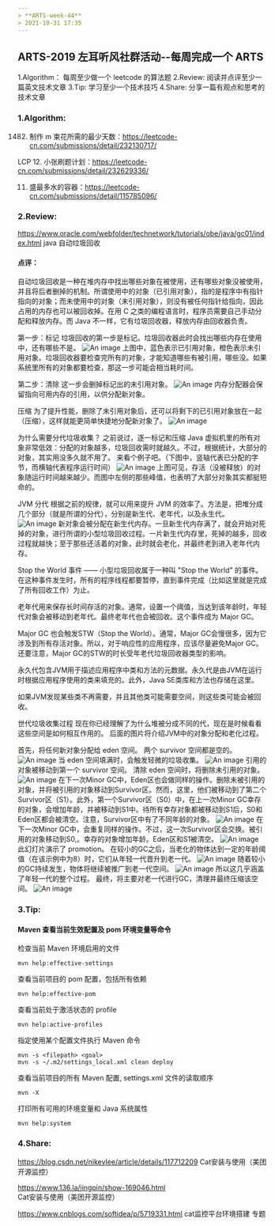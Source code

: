 ```yaml
---
> **ARTS-week-44**
> 2021-10-31 17:35
---
```



## ARTS-2019 左耳听风社群活动--每周完成一个 ARTS
1.Algorithm： 每周至少做一个 leetcode 的算法题
2.Review: 阅读并点评至少一篇英文技术文章
3.Tip: 学习至少一个技术技巧
4.Share: 分享一篇有观点和思考的技术文章

### 1.Algorithm:

1482. 制作 m 束花所需的最少天数：https://leetcode-cn.com/submissions/detail/232130717/

LCP 12. 小张刷题计划：https://leetcode-cn.com/submissions/detail/232629336/

11. 盛最多水的容器：https://leetcode-cn.com/submissions/detail/115785096/

### 2.Review:

https://www.oracle.com/webfolder/technetwork/tutorials/obe/java/gc01/index.html
java 自动垃圾回收

#### 点评：

自动垃圾回收是一种在堆内存中找出哪些对象在被使用，还有哪些对象没被使用，并且将后者删掉的机制。所谓使用中的对象（已引用对象），指的是程序中有指针指向的对象；而未使用中的对象（未引用对象），则没有被任何指针给指向，因此占用的内存也可以被回收掉。在用 C 之类的编程语言时，程序员需要自己手动分配和释放内存。而 Java 不一样，它有垃圾回收器，释放内存由回收器负责。

第一步：标记
垃圾回收的第一步是标记。垃圾回收器此时会找出哪些内存在使用中，还有哪些不是。
![An image](./images/ARTS-week-44-1.png)
上图中，蓝色表示已引用对象，橙色表示未引用对象。垃圾回收器要检查完所有的对象，才能知道哪些有被引用，哪些没。如果系统里所有的对象都要检查，那这一步可能会相当耗时间。

第二步：清除
这一步会删掉标记出的未引用对象。
![An image](./images/ARTS-week-44-2.png)
内存分配器会保留指向可用内存的引用，以供分配新对象。

压缩
为了提升性能，删除了未引用对象后，还可以将剩下的已引用对象放在一起（压缩），这样就能更简单快捷地分配新对象了。
![An image](./images/ARTS-week-44-3.png)

为什么需要分代垃圾收集？
之前说过，逐一标记和压缩 Java 虚拟机里的所有对象非常低效：分配的对象越多，垃圾回收需时就越久。不过，根据统计，大部分的对象，其实用没多久就不用了。
来看个例子吧。（下图中，竖轴代表已分配的字节，而横轴代表程序运行时间）
![An image](./images/ARTS-week-44-4.png)
上图可见，存活（没被释放）的对象随运行时间越来越少。而图中左侧的那些峰值，也表明了大部分对象其实都挺短命的。

JVM 分代
根据之前的规律，就可以用来提升 JVM 的效率了。方法是，把堆分成几个部分（就是所谓的分代），分别是新生代、老年代，以及永生代。
![An image](./images/ARTS-week-44-5.png)
新对象会被分配在新生代内存。一旦新生代内存满了，就会开始对死掉的对象，进行所谓的小型垃圾回收过程。一片新生代内存里，死掉的越多，回收过程就越快；至于那些还活着的对象，此时就会老化，并最终老到进入老年代内存。

Stop the World 事件 —— 小型垃圾回收属于一种叫 "Stop the World" 的事件。在这种事件发生时，所有的程序线程都要暂停，直到事件完成（比如这里就是完成了所有回收工作）为止。

老年代用来保存长时间存活的对象。通常，设置一个阈值，当达到该年龄时，年轻代对象会被移动到老年代。最终老年代也会被回收。这个事件成为 Major GC。

Major GC 也会触发STW（Stop the World）。通常，Major GC会慢很多，因为它涉及到所有存活对象。所以，对于响应性的应用程序，应该尽量避免Major GC。还要注意，Major GC的STW的时长受年老代垃圾回收器类型的影响。

永久代包含JVM用于描述应用程序中类和方法的元数据。永久代是由JVM在运行时根据应用程序使用的类来填充的。此外，Java SE类库和方法也存储在这里。

如果JVM发现某些类不再需要，并且其他类可能需要空间，则这些类可能会被回收。

世代垃圾收集过程
现在你已经理解了为什么堆被分成不同的代，现在是时候看看这些空间是如何相互作用的。 后面的图片将介绍JVM中的对象分配和老化过程。

首先，将任何新对象分配给 eden 空间。 两个 survivor 空间都是空的。
![An image](./images/ARTS-week-44-6.png)
当 eden 空间填满时，会触发轻微的垃圾收集。
![An image](./images/ARTS-week-44-7.png)
引用的对象被移动到第一个 survivor 空间。 清除 eden 空间时，将删除未引用的对象。
![An image](./images/ARTS-week-44-8.png)
在下一次Minor GC中，Eden区也会做同样的操作。删除未被引用的对象，并将被引用的对象移动到Survivor区。然而，这里，他们被移动到了第二个Survivor区（S1）。此外，第一个Survivor区（S0）中，在上一次Minor GC幸存的对象，会增加年龄，并被移动到S1中。待所有幸存对象都被移动到S1后，S0和Eden区都会被清空。注意，Survivor区中有了不同年龄的对象。
![An image](./images/ARTS-week-44-9.png)
在下一次Minor GC中，会重复同样的操作。不过，这一次Survivor区会交换。被引用的对象移动到S0,。幸存的对象增加年龄。Eden区和S1被清空。
![An image](./images/ARTS-week-44-10.png)
此幻灯片演示了 promotion。 在较小的GC之后，当老化的物体达到一定的年龄阈值（在该示例中为8）时，它们从年轻一代晋升到老一代。
![An image](./images/ARTS-week-44-11.png)
随着较小的GC持续发生，物体将继续被推广到老一代空间。
![An image](./images/ARTS-week-44-12.png)
所以这几乎涵盖了年轻一代的整个过程。 最终，将主要对老一代进行GC，清理并最终压缩该空间。
![An image](./images/ARTS-week-44-13.png)

### 3.Tip:

#### Maven 查看当前生效配置及 pom 环境变量等命令

检查当前 Maven 环境启用的文件
```shell
mvn help:effective-settings
```
查看当前项目的 pom 配置，包括所有依赖
```shell
mvn help:effective-pom
```
查看当前处于激活状态的 profile
```shell
mvn help:active-profiles
```
指定使用某个配置文件执行 Maven 命令
```shell
mvn -s <filepath> <goal>
mvn -s ~/.m2/settings_local.xml clean deploy
```
查看当前项目的所有 Maven 配置, settings.xml 文件的读取顺序
```shell
mvn -X
```
打印所有可用的环境变量和 Java 系统属性
```shell
mvn help:system 
```

### 4.Share:

https://blog.csdn.net/nikeylee/article/details/117712209
Cat安装与使用（美团开源监控）

https://www.136.la/jingpin/show-169046.html
Cat安装与使用（美团开源监控）

https://www.cnblogs.com/softidea/p/5719331.html
cat监控平台环境搭建 专题

